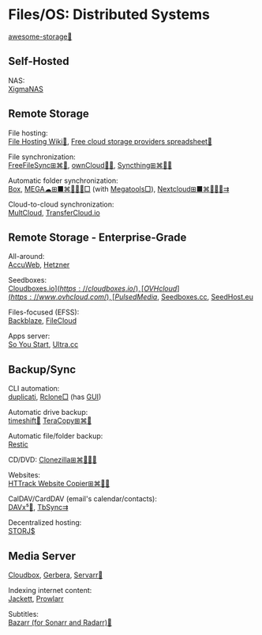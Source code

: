 # Files/OS: Distributed Systems

[awesome-storage💩](https://github.com/okhosting/awesome-storage)

## Self-Hosted

NAS:  
[XigmaNAS](https://xigmanas.com/)

## Remote Storage

File hosting:  
[File Hosting Wiki💩](https://filehostlist.miraheze.org/wiki/Main_Page),
[Free cloud storage providers spreadsheet💩](https://nafanz.github.io/)

File synchronization:  
[FreeFileSync⊞⌘🐧](https://freefilesync.org/),
[ownCloud💾🆓](https://owncloud.com/),
[Syncthing⊞⌘🐧🤖](https://syncthing.net/)

Automatic folder synchronization:  
[Box](https://www.box.com/),
[MEGA☁⊞■⌘🐧🍎🤖□](https://mega.nz/) (with [Megatools□](https://megatools.megous.com/)),
[Nextcloud⊞■⌘🐧🍎🤖⇉](https://nextcloud.com/)

Cloud-to-cloud synchronization:  
[MultCloud](https://www.multcloud.com/),
[TransferCloud.io](https://transfercloud.io/)

## Remote Storage - Enterprise-Grade

All-around:  
[AccuWeb](https://www.accuwebhosting.com/),
[Hetzner](https://www.hetzner.com/)

Seedboxes:  
[Cloudboxes.io$](https://cloudboxes.io/),
[OVHcloud](https://www.ovhcloud.com/),
[Pulsed Media$](https://pulsedmedia.com/),
[Seedboxes.cc](https://www.seedboxes.cc/),
[SeedHost.eu](https://www.seedhost.eu/)

Files-focused (EFSS):  
[Backblaze](https://www.backblaze.com/),
[FileCloud](https://www.filecloud.com/)

Apps server:  
[So You Start](https://www.soyoustart.com/us/),
[Ultra.cc](https://ultra.cc/)

## Backup/Sync

CLI automation:  
[duplicati](https://github.com/duplicati/duplicati),
[Rclone□](https://rclone.org/) (has [GUI](https://rclone.org/gui/))

Automatic drive backup:  
[timeshift🐧](https://github.com/linuxmint/timeshift)
[TeraCopy⊞⌘🤖](https://www.codesector.com/teracopy)

Automatic file/folder backup:  
[Restic](https://restic.readthedocs.io/)

CD/DVD:
[Clonezilla⊞⌘🐧🍎🤖](https://clonezilla.org/)

Websites:  
[HTTrack Website Copier⊞⌘🐧🤖](https://www.httrack.com/)

CalDAV/CardDAV (email's calendar/contacts):  
[DAVx⁵🤖](https://f-droid.org/packages/at.bitfire.davdroid/),
[TbSync⇉](https://addons.thunderbird.net/en-us/thunderbird/addon/tbsync/)

Decentralized hosting:  
[STORJ$](https://www.storj.io/)

## Media Server

[Cloudbox](https://cloudbox.works/),
[Gerbera](https://gerbera.io/),
[Servarr💾](https://wiki.servarr.com/)

Indexing internet content:  
[Jackett](https://github.com/Jackett/Jackett),
[Prowlarr](https://prowlarr.com/)

Subtitles:  
[Bazarr (for Sonarr and Radarr)💾](https://www.bazarr.media/)
